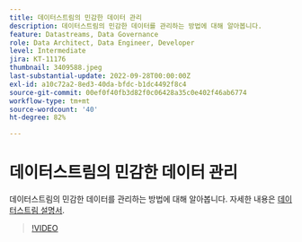 ```yaml
---
title: 데이터스트림의 민감한 데이터 관리
description: 데이터스트림의 민감한 데이터를 관리하는 방법에 대해 알아봅니다.
feature: Datastreams, Data Governance
role: Data Architect, Data Engineer, Developer
level: Intermediate
jira: KT-11176
thumbnail: 3409588.jpeg
last-substantial-update: 2022-09-28T00:00:00Z
exl-id: a10c72a2-8ed3-40da-bfdc-b1dc4492f8c4
source-git-commit: 00ef0f40fb3d82f0c06428a35c0e402f46ab6774
workflow-type: tm+mt
source-wordcount: '40'
ht-degree: 82%

---
```


# 데이터스트림의 민감한 데이터 관리

데이터스트림의 민감한 데이터를 관리하는 방법에 대해 알아봅니다.  자세한 내용은 [데이터스트림 설명서](https://experienceleague.adobe.com/docs/experience-platform/edge/datastreams/overview.html?lang=ko-KR).

>[!VIDEO](https://video.tv.adobe.com/v/3409588/?learn=on)
